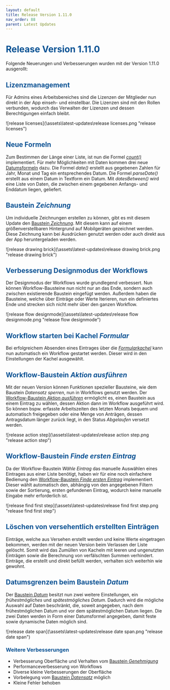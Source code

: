 ```yaml
---
layout: default
title: Release Version 1.11.0
nav_order: 88
parent: Latest Updates
---
```


# <span style="color:#0b5394">**Release Version 1.11.0**</span>

Folgende Neuerungen und Verbesserungen wurden mit der Version 1.11.0 ausgerollt:

## <span style="color:#0b5394">**Lizenzmanagement**</span>

Für Admins eines Arbeitsbereiches sind die Lizenzen der Mitglieder nun direkt in der App einseh- und einstellbar.
Die Lizenzen sind mit den Rollen verbunden, wodurch das Verwalten der Lizenzen und dessen Berechtigungen einfach bleibt.

![release licenses](\assets\latest-updates\release licenses.png "release licenses")

## <span style="color:#0b5394">**Neue Formeln**</span>

Zum Bestimmen der Länge einer Liste, ist nun die Formel [_count()_](/docs/formulary/childs/symbol-operator.html#weitere-funktionen-der-formelbausteine) implementiert.
Für mehr Möglichkeiten mit Daten kommen drei neue [Datumsformeln](/docs/formulary/childs/formula%20date.html#liste-mit-standard-datumsformeln) dazu.
Die Formel _date()_ erstellt aus gegebenen Zahlen für Jahr, Monat und Tag ein entsprechendes Datum.
Die Formel _parseDate()_ erstellt aus einem Datum in Textform ein Datum.
Mit _datesBetween()_ wird eine Liste von Daten, die zwischen einem gegebenen Anfangs- und Enddatum liegen, geliefert.

## <span style="color:#0b5394">**Baustein _Zeichnung_**</span>

Um individuelle Zeichnungen erstellen zu können, gibt es mit diesem Update den [Baustein _Zeichnung_](/docs/record-spec-settings/grand-child-expanded/drawing.html).
Mit diesem kann auf einem größenverstellbaren Hintergrund auf Mobilgeräten gezeichnet werden.
Diese Zeichnung kann bei Ausdrücken genutzt werden oder auch direkt aus der App heruntergeladen werden.

![release drawing brick](\assets\latest-updates\release drawing brick.png "release drawing brick")

## <span style="color:#0b5394">**Verbesserung Designmodus der Workflows**</span>

Der Designmodus der Workflows wurde grundlegend verbessert. Nun können Workflow-Bausteine nun nicht nur an das Ende,
sondern auch zwischen existierende Baustein eingefügt werden.
Außerdem haben die Bausteine, welche über Einträge oder Werte Iterieren, nun ein definiertes Ende und strecken sich nicht mehr über den ganzen Workflow.

![release flow designmode](\assets\latest-updates\release flow designmode.png "release flow designmode")

## <span style="color:#0b5394">**Workflow starten bei Kachel _Formular_**</span>

Bei erfolgreichem Absenden eines Eintrages über die [_Formularkachel_](/docs/software-structure.html#-kachel-formular) kann nun automatisch ein Workflow gestartet werden.
Dieser wird in den Einstellungen der Kachel ausgewählt.

## <span style="color:#0b5394">**Workflow-Baustein _Aktion ausführen_**</span>

Mit der neuen Version können Funktionen spezieller Bausteine, wie dem Baustein _Datensatz sperren_, nun in Workflows genutzt werden.
Der [Workflow-Baustein _Aktion ausführen_](/docs/workflows/grand-childs-bricks/run-action.html) ermöglicht es, einen Baustein aus einem Eintrag zu wählen, dessen Aktion dann im Workflow ausgeführt wird.
So können bspw. erfasste Arbeitszeiten des letzten Monats bequem und automatisch freigegeben oder eine Menge von Anträgen,
dessen Antragsdatum länger zurück liegt, in den Status _Abgelaufen_ versetzt werden.

![release action step](\assets\latest-updates\release action step.png "release action step")

## <span style="color:#0b5394">**Workflow-Baustein _Finde ersten Eintrag_**</span>

Da der Workflow-Baustein _Wähle Eintrag_ das manuelle Auswählen eines Eintrages aus einer Liste benötigt,
haben wir für eine noch einfachere Bedienung den [Workflow-Baustein _Finde ersten Eintrag_](/docs/workflows/grand-childs-bricks/get-first-record.html) implementiert.
Dieser wählt automatisch den, abhängig von den angegebenen Filtern sowie der Sortierung, ersten gefundenen Eintrag,
wodurch keine manuelle Eingabe mehr erforderlich ist.

![release find first step](\assets\latest-updates\release find first step.png "release find first step")

## <span style="color:#0b5394">**Löschen von versehentlich erstellten Einträgen**</span>

Einträge, welche aus Versehen erstellt werden und keine Werte eingetragen bekommen, werden mit der neuen Version beim Verlassen der Liste gelöscht.
Somit wird das Zumüllen von Kacheln mit leeren und ungenutzten Einträgen sowie die Berechnung von verfälschten Summen verhindert.
Einträge, die erstellt und direkt befüllt werden, verhalten sich weiterhin wie gewohnt.

## <span style="color:#0b5394">**Datumsgrenzen beim Baustein _Datum_**</span>

Der [Baustein _Datum_](/docs/record-spec-settings/grand-childs-form/date.html) besitzt nun zwei weitere Einstellungen, ein _frühestmögliches_ und _spätestmögliches Datum_.
Dadurch wird die mögliche Auswahl auf Daten beschränkt, die, soweit angegeben, nach dem frühestmöglichen Datum und vor dem spätestmöglichen Datum liegen.
Die zwei Daten werden in Form einer Datumsformel angegeben, damit feste sowie dynamische Daten möglich sind.

![release date span](\assets\latest-updates\release date span.png "release date span")

### <span style="color:#0b5394">**Weitere Verbesserungen**</span>

-   Verbesserung Oberfläche und Verhalten vom [Baustein _Genehmigung_](/docs/record-spec-settings/grand-child-expanded/approval.html)
-   Performanceverbesserung von Workflows
-   Diverse kleine Verbesserungen der Oberfläche
-   Vorbelegung vom [Baustein _Datensatz_](/docs/record-spec-settings/grand-child-expanded/record.html) möglich
-   Kleine Fehler behoben
